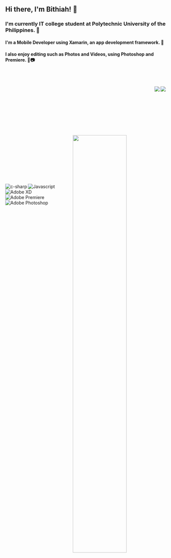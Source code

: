 
## Hi there, I'm Bithiah! 👋
### I'm currently IT college student at Polytechnic University of the Philippines. 🏫
#### I'm a Mobile Developer using Xamarin, an app development framework. 📱
#### I also enjoy editing such as Photos and Videos, using Photoshop and Premiere. 🎥📷 <br /> <br /><br /> <br />

<img align="right"  src="https://github-readme-stats.vercel.app/api/top-langs/?username=Bits001&hide=javascript,html"/> 
<img align="right"  src="https://github-readme-stats.vercel.app/api/wakatime?username=Bithiah"/> <br /> <br /><br /> <br />
<br /> <br /><br /><br /> <br />
<img align="right" width="58%" src="https://github-readme-stats.vercel.app/api?username=Bits001&show_icons=true&theme=radical"/> <br /> <br /><br /><br /> 
<br /> <br /><br /> <br /><br />

<img align="left" alt="c-sharp"  src="https://img.shields.io/badge/c%23-%23239120.svg?style=for-the-badge&logo=c-sharp&logoColor=white"/> 
<img align="left"  alt="Javascript" src="https://img.shields.io/badge/javascript-%23323330.svg?style=for-the-badge&logo=javascript&logoColor=%23F7DF1E"/>

<img align="left" alt="Adobe XD" src="https://img.shields.io/badge/Adobe%20XD-470137?style=for-the-badge&logo=Adobe%20XD&logoColor=#FF61F6"/>

<img  align="left" alt="Adobe Premiere" src="https://img.shields.io/badge/Adobe%20Premiere%20Pro-9999FF.svg?style=for-the-badge&logo=Adobe%20Premiere%20Pro&logoColor=white"/>

<img align="left"  alt="Adobe Photoshop" src="https://img.shields.io/badge/adobe%20photoshop-%2331A8FF.svg?style=for-the-badge&logo=adobe%20photoshop&logoColor=white"/>
